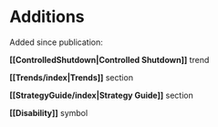 # Additions


Added since publication:

**[[ControlledShutdown|Controlled Shutdown]]** trend

**[[Trends/index|Trends]]** section

**[[StrategyGuide/index|Strategy Guide]]** section

**[[Disability]]** symbol